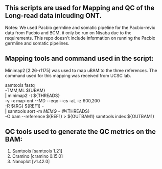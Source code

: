 ## This scripts are used for Mapping and QC of the Long-read data inlcuding ONT.

Notes: We used Pacbio germline and somatic pipeline for the Pacbio-revio data from Pacbio and BCM, it only be run on Nisaba due to the requirements. This repo doesn't include information on running the Pacbio germline and somatic pipelines.

## Mapping tools and command used in the script:

Minimap2 [2.26-r1175] was used to map uBAM to the three references. The command used for this mapping was received from UCSC lab.

samtools fastq \
    -TMM,ML ${UBAM} \
    | minimap2 -t ${THREADS} \
        -y -x map-ont --MD --eqx --cs -aL -z 600,200\
        -R ${RG} ${REF1} - \
    | samtools sort -m ${MEM}G -@${THREADS} \
        -O bam --reference ${REF1} > ${OUTBAM1}
samtools index ${OUTBAM1}


## QC tools used to generate the QC metrics on the BAM:

1) Samtools [samtools 1.21]
2) Cramino [cramino 0.15.0]
3) Nanoplot [v1.42.0]

